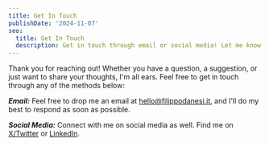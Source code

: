 ```yaml
---
title: Get In Touch
publishDate: '2024-11-07'
seo:
  title: Get In Touch
  description: Get in touch through email or social media! Let me know how I can help.
---
```


Thank you for reaching out! Whether you have a question, a suggestion, or just want to share your thoughts, I'm all ears. Feel free to get in touch through any of the methods below:

**_Email:_**
Feel free to drop me an email at [hello@filippodanesi.it](mailto:hello@filippodanesi.it), and I'll do my best to respond as soon as possible.

**_Social Media:_**
Connect with me on social media as well. Find me on [X/Twitter](https://x.com/filippodanesi) or [LinkedIn](https://www.linkedin.com/in/filippodanesi/).
